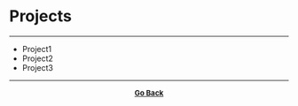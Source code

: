 # Projects

---

* Project1
* Project2
* Project3

---

<p align="center">
  <b>
  <a href="https://gs1293.github.io/"> <font size="-1">Go Back</font></a>
  </b>
</p>
